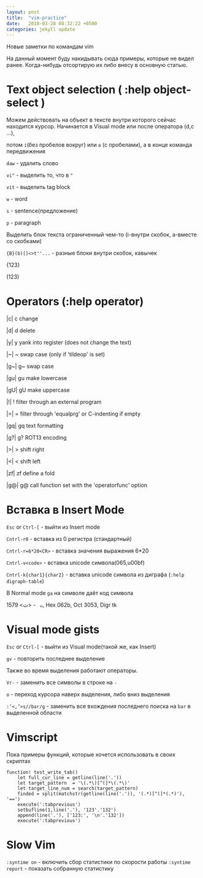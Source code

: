 ```yaml
---
layout: post
title:  "vim-practice"
date:   2018-03-28 08:32:22 +0500
categories: jekyll update
---
```


Новые заметки по командам vim

На данный момент буду накидывать сюда примеры, которые не видел ранее.
Когда-нибудь отсортирую их либо внесу в основную статью.

# Text object selection ( :help object-select )

Можем действовать на объект в тексте внутри которого сейчас находится курсор.
Начинается в Visual mode или после оператора (d,c ...),

потом `i`(без пробелов вокруг) или `a` (с пробелами), а в конце команда передвижения

`daw` -  удалить слово

`vi"` - выделить то, что в `"`

`vit` - выделить tag block

`w` - word

`s` - sentence(предложение)

`p` - paragraph

Выделить блок текста ограниченный чем-то (i-внутри скобок, a-вместе со скобками)

`{B}(b)[]<>t''...` - разные блоки внутри скобок, кавычек

{123}

(123)

# Operators (:help operator)

|c|	c	change

|d|	d	delete

|y|	y	yank into register (does not change the text)

|~|	~	swap case (only if 'tildeop' is set)

|g~|	g~	swap case

|gu|	gu	make lowercase

|gU|	gU	make uppercase

|!|	!	filter through an external program

|=|	=	filter through 'equalprg' or C-indenting if empty


|gq|	gq	text formatting

|g?|	g?	ROT13 encoding

|>|	>	shift right

|<|	<	shift left

|zf|	zf	define a fold

|g@|	g@	call function set with the 'operatorfunc' option

# Вставка в Insert Mode

`Esc` or `Ctrl-[` - выйти из Insert mode

`Cntrl-r0` - вставка из 0 регистра (стандартный)

`Cntrl-r=6*20<CR>` - вставка значения выражения 6*20

`Cntrl-v<code>` - вставка unicode символа(065,u00bf)

`Cntrl-k{char1}{char2}` - вставка unicode символа из диграфа (`:help digraph-table`)

В Normal mode `ga` на символе даёт код символа

`ث ` -  <ﺙ> 1579, Hex 062b, Oct 3053, Digr tk

# Visual mode gists

`Esc` or `Ctrl-[` - выйти из Visual mode(такой же, как Insert)

`gv` - повторить последнее выделение

Также во время выделения работают операторы.

`Vr-` - заменить все символы в строке на `-`

`o` - переход курсора наверх выделения, либо вниз выделения

`:’<,’>s//bar/g` - заменить все вхождения последнего поиска на `bar` в выделенной области

# Vimscript

Пока примеры функций, которые хочется использовать в своих скриптах
```
function! test_write_tab()
    let full_cur_line = getline(line('.'))
    let target_pattern  = '\(.*\)[^(]*\(.*\)'
    let target_line_num = search(target_pattern)
    finded = split(matchstr(getline(line('.')), '(.*)[^(]*(.*)'), '==')
    execute(':tabprevious')
    setbufline(1,line('.'), '123'.'132')
    append(line('.'), ['123:', '\n'.'132'])
    execute(':tabprevious')
```

# Slow Vim

`:syntime on` - включить сбор статистики по скорости работы
`:syntime report` - показать собранную статистику
